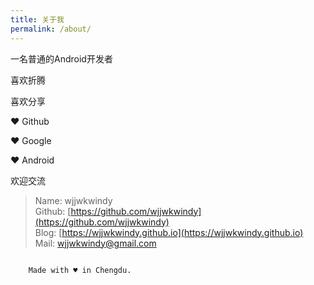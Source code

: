 ```yaml
---
title: 关于我
permalink: /about/
---
```



一名普通的Android开发者

喜欢折腾

喜欢分享

♥ Github

♥ Google

♥ Android

欢迎交流

> Name: wjjwkwindy  
> Github: [https://github.com/wjjwkwindy](https://github.com/wjjwkwindy)  
> Blog: [https://wjjwkwindy.github.io](https://wjjwkwindy.github.io)  
> Mail: [wjjwkwindy@gmail.com](mailto:wjjwkwindy@gmail.com)

<div class="code-in">
  <code class="code-in-chengdu">
    Made with ♥ in Chengdu.
  </code>
</div>
